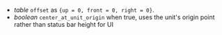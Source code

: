 - <i>table</i> `offset` as `{up = 0, front = 0, right = 0}`.
- <i>boolean</i> `center_at_unit_origin` when true, uses the unit's origin point rather than status bar height for UI 
